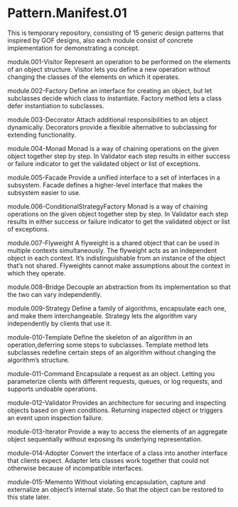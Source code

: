 # Pattern.Manifest.01
This is temporary repository, consisting of 15 generic design patterns that inspired by GOF designs, also each module consist of concrete implementation for demonstrating a concept.


module.001-Visitor
Represent an operation to be performed on the elements of an object structure.
Visitor lets you define a new operation without changing the classes of the elements on which it operates.

module.002-Factory
Define an interface for creating an object, but let subclasses decide which class to instantiate.
Factory method lets a class defer instantiation to subclasses.

module.003-Decorator
Attach additional responsibilities to an object dynamically.
Decorators provide a flexible alternative to subclassing for extending functionality.

module.004-Monad
Monad is a way of chaining operations on the given object together step by step.
In Validator each step results in either success or failure indicator to get the validated object or list of exceptions.

module.005-Facade
Provide a unified interface to a set of interfaces in a subsystem.
Facade defines a higher-level interface that makes the subsystem easier to use.

module.006-ConditionalStrategyFactory
Monad is a way of chaining operations on the given object together step by step.
In Validator each step results in either success or failure indicator to get the validated object or list of exceptions.

module.007-Flyweight
A flyweight is a shared object that can be used in multiple contexts simultaneously.
The flyweight acts as an independent object in each context.
It’s indistinguishable from an instance of the object that’s not shared.
Flyweights cannot make assumptions about the context in which they operate.

module.008-Bridge
Decouple an abstraction from its implementation so that the two can vary independently.

module.009-Strategy
Define a family of algorithms, encapsulate each one, and make them interchangeable.
Strategy lets the algorithm vary independently by clients that use it.

module-010-Template
Define the skeleton of an algorithm in an operation,deferring some steps to subclasses.
Template method lets subclasses redefine certain steps of an algorithm without changing the algorithm’s structure.

module-011-Command
Encapsulate a request as an object.
Letting you parameterize clients with different requests, queues, or log requests, and supports undoable operations.

module-012-Validator
Provides an architecture for securing and inspecting objects based on given conditions.
Returning inspected object or triggers an event upon inspection failure.

module-013-Iterator
Provide a way to access the elements of an aggregate object sequentially without exposing its underlying representation.

module-014-Adopter
Convert the interface of a class into another interface that clients expect.
Adapter lets classes work together that could not otherwise because of incompatible interfaces.

module-015-Memento
Without violating encapsulation, capture and externalize an object’s internal state.
So that the object can be restored to this state later.
